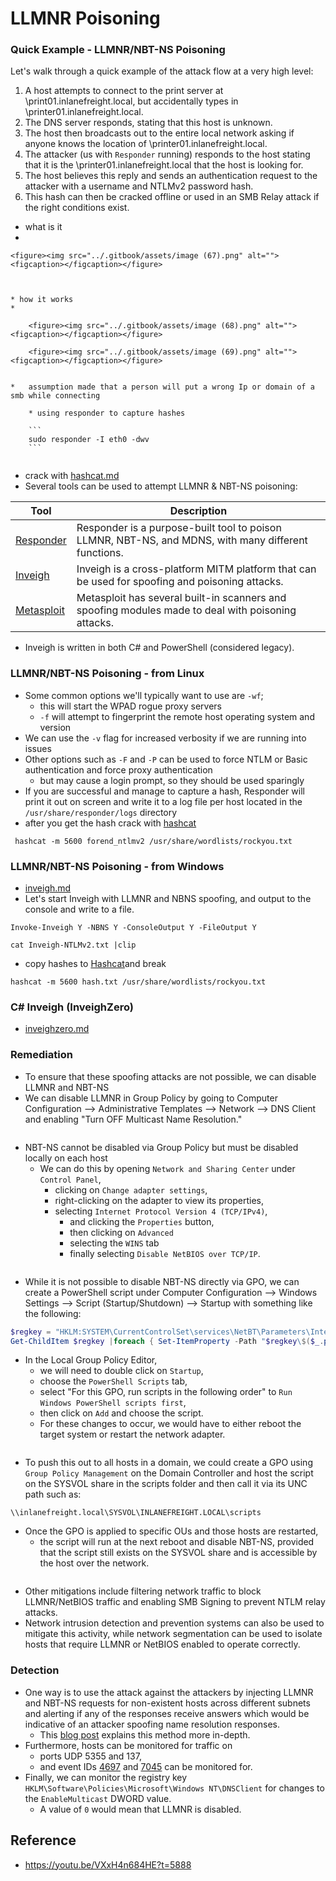 # LLMNR Poisoning

### Quick Example - LLMNR/NBT-NS Poisoning

Let's walk through a quick example of the attack flow at a very high level:

1. A host attempts to connect to the print server at \print01.inlanefreight.local, but accidentally types in \printer01.inlanefreight.local.
2. The DNS server responds, stating that this host is unknown.
3. The host then broadcasts out to the entire local network asking if anyone knows the location of \printer01.inlanefreight.local.
4. The attacker (us with `Responder` running) responds to the host stating that it is the \printer01.inlanefreight.local that the host is looking for.
5. The host believes this reply and sends an authentication request to the attacker with a username and NTLMv2 password hash.
6. This hash can then be cracked offline or used in an SMB Relay attack if the right conditions exist.



* what is it
*

    <figure><img src="../.gitbook/assets/image (67).png" alt=""><figcaption></figcaption></figure>



    * how it works
    *

        <figure><img src="../.gitbook/assets/image (68).png" alt=""><figcaption></figcaption></figure>

        <figure><img src="../.gitbook/assets/image (69).png" alt=""><figcaption></figcaption></figure>


    *   assumption made that a person will put a wrong Ip or domain of a smb while connecting

        * using responder to capture hashes

        ```
        sudo responder -I eth0 -dwv 
        ```

<figure><img src="../.gitbook/assets/image (70).png" alt=""><figcaption></figcaption></figure>



* crack with [hashcat.md](hashcat.md "mention")
* Several tools can be used to attempt LLMNR & NBT-NS poisoning:

| **Tool**                                              | **Description**                                                                                     |
| ----------------------------------------------------- | --------------------------------------------------------------------------------------------------- |
| [Responder](https://github.com/lgandx/Responder)      | Responder is a purpose-built tool to poison LLMNR, NBT-NS, and MDNS, with many different functions. |
| [Inveigh](https://github.com/Kevin-Robertson/Inveigh) | Inveigh is a cross-platform MITM platform that can be used for spoofing and poisoning attacks.      |
| [Metasploit](https://www.metasploit.com/)             | Metasploit has several built-in scanners and spoofing modules made to deal with poisoning attacks.  |

* &#x20;Inveigh is written in both C# and PowerShell (considered legacy).

### LLMNR/NBT-NS Poisoning - from Linux

* Some common options we'll typically want to use are `-wf`;
  * this will start the WPAD rogue proxy servers
  * &#x20;`-f` will attempt to fingerprint the remote host operating system and version
* We can use the `-v` flag for increased verbosity if we are running into issues
* Other options such as `-F` and `-P` can be used to force NTLM or Basic authentication and force proxy authentication
  * but may cause a login prompt, so they should be used sparingly
* If you are successful and manage to capture a hash, Responder will print it out on screen and write it to a log file per host located in the `/usr/share/responder/logs` directory
* after you get the hash crack with [hashcat](app://obsidian.md/hashcat)

```shell-session
 hashcat -m 5600 forend_ntlmv2 /usr/share/wordlists/rockyou.txt 
```

### LLMNR/NBT-NS Poisoning - from Windows

* [inveigh.md](inveigh.md "mention")
* Let's start Inveigh with LLMNR and NBNS spoofing, and output to the console and write to a file.

```powershell-session
Invoke-Inveigh Y -NBNS Y -ConsoleOutput Y -FileOutput Y
```

```
cat Inveigh-NTLMv2.txt |clip
```

* copy hashes to [Hashcat](app://obsidian.md/Hashcat)and break

```
hashcat -m 5600 hash.txt /usr/share/wordlists/rockyou.txt 
```



### C# Inveigh (InveighZero)

* [inveighzero.md](inveighzero.md "mention")





### Remediation

* &#x20;To ensure that these spoofing attacks are not possible, we can disable LLMNR and NBT-NS
* We can disable LLMNR in Group Policy by going to Computer Configuration --> Administrative Templates --> Network --> DNS Client and enabling "Turn OFF Multicast Name Resolution."

<figure><img src="../.gitbook/assets/image (71).png" alt=""><figcaption></figcaption></figure>

* NBT-NS cannot be disabled via Group Policy but must be disabled locally on each host
  * We can do this by opening `Network and Sharing Center` under `Control Panel`,
    * clicking on `Change adapter settings`,
    * right-clicking on the adapter to view its properties,
    * selecting `Internet Protocol Version 4 (TCP/IPv4)`,
      * and clicking the `Properties` button,
      * then clicking on `Advanced`&#x20;
      * selecting the `WINS` tab
      * finally selecting `Disable NetBIOS over TCP/IP`.





<figure><img src="../.gitbook/assets/image (72).png" alt=""><figcaption></figcaption></figure>



* While it is not possible to disable NBT-NS directly via GPO, we can create a PowerShell script under Computer Configuration --> Windows Settings --> Script (Startup/Shutdown) --> Startup with something like the following:



```powershell
$regkey = "HKLM:SYSTEM\CurrentControlSet\services\NetBT\Parameters\Interfaces"
Get-ChildItem $regkey |foreach { Set-ItemProperty -Path "$regkey\$($_.pschildname)" -Name NetbiosOptions -Value 2 -Verbose}
```

* In the Local Group Policy Editor,
  * we will need to double click on `Startup`,
  * choose the `PowerShell Scripts` tab,
  * select "For this GPO, run scripts in the following order" to `Run Windows PowerShell scripts first`,
  * then click on `Add` and choose the script.
  * For these changes to occur, we would have to either reboot the target system or restart the network adapter.



<figure><img src="../.gitbook/assets/image (73).png" alt=""><figcaption></figcaption></figure>



* To push this out to all hosts in a domain, we could create a GPO using `Group Policy Management` on the Domain Controller and host the script on the SYSVOL share in the scripts folder and then call it via its UNC path such as:

`\\inlanefreight.local\SYSVOL\INLANEFREIGHT.LOCAL\scripts`

* Once the GPO is applied to specific OUs and those hosts are restarted,
  * the script will run at the next reboot and disable NBT-NS, provided that the script still exists on the SYSVOL share and is accessible by the host over the network.



<figure><img src="../.gitbook/assets/image (74).png" alt=""><figcaption></figcaption></figure>





* Other mitigations include filtering network traffic to block LLMNR/NetBIOS traffic and enabling SMB Signing to prevent NTLM relay attacks.
* Network intrusion detection and prevention systems can also be used to mitigate this activity, while network segmentation can be used to isolate hosts that require LLMNR or NetBIOS enabled to operate correctly.

### Detection

* One way is to use the attack against the attackers by injecting LLMNR and NBT-NS requests for non-existent hosts across different subnets and alerting if any of the responses receive answers which would be indicative of an attacker spoofing name resolution responses.
  * This [blog post](https://www.praetorian.com/blog/a-simple-and-effective-way-to-detect-broadcast-name-resolution-poisoning-bnrp/) explains this method more in-depth.
* Furthermore, hosts can be monitored for traffic on
  * ports UDP 5355 and 137,
  * and event IDs [4697](https://docs.microsoft.com/en-us/windows/security/threat-protection/auditing/event-4697) and [7045](https://www.manageengine.com/products/active-directory-audit/kb/system-events/event-id-7045.html) can be monitored for.
* Finally, we can monitor the registry key `HKLM\Software\Policies\Microsoft\Windows NT\DNSClient` for changes to the `EnableMulticast` DWORD value.
  * A value of `0` would mean that LLMNR is disabled.

## Reference

* https://youtu.be/VXxH4n684HE?t=5888
